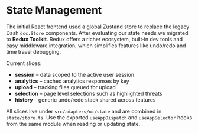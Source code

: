 # State Management

The initial React frontend used a global Zustand store to replace the legacy
Dash `dcc.Store` components. After evaluating our state needs we migrated to
**Redux Toolkit**. Redux offers a richer ecosystem, built‑in dev tools and easy
middleware integration, which simplifies features like undo/redo and time travel
debugging.

Current slices:

- **session** – data scoped to the active user session
- **analytics** – cached analytics responses by key
- **upload** – tracking files queued for upload
- **selection** – page level selections such as highlighted threats
- **history** – generic undo/redo stack shared across features

All slices live under `src/adapters/ui/state` and are combined in
`state/store.ts`. Use the exported `useAppDispatch` and `useAppSelector` hooks
from the same module when reading or updating state.
